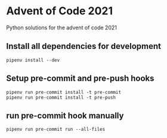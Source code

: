 # Advent of Code 2021
Python solutions for the advent of code 2021

## Install all dependencies for development
```
pipenv install --dev
```

## Setup pre-commit and pre-push hooks
```
pipenv run pre-commit install -t pre-commit
pipenv run pre-commit install -t pre-push
```

## run pre-commit hook manually
```
pipenv run pre-commit run --all-files
```
